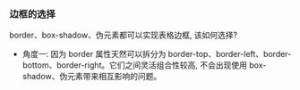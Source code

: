 <!--
abbrlink: kvnrie57
-->

### 边框的选择

border、box-shadow、伪元素都可以实现表格边框, 该如何选择?

* 角度一: 因为 border 属性天然可以拆分为 border-top、border-left、border-bottom、border-right。它们之间灵活组合性较高, 不会出现使用 box-shadow、伪元素带来相互影响的问题。